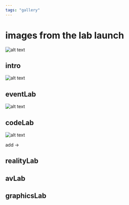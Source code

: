 ```yaml
---
tags: "gallery"
---
```


# images from the lab launch

![alt text](https://files.slack.com/files-pri/T0HTW3H0V-F05RKCQ7C2X/untitled_01_2-clr-bw.png?pub_secret=ca747fdb8e)

## intro


![alt text](https://files.slack.com/files-pri/T0HTW3H0V-F05RN189KHA/untitled_01_4-clr-bw.png?pub_secret=dfbfed8d8c)

## eventLab

![alt text](https://files.slack.com/files-pri/T0HTW3H0V-F05RCV2KA9L/untitled_01_9-clr-bw.png?pub_secret=23bc8d930d)

## codeLab

![alt text](https://files.slack.com/files-pri/T0HTW3H0V-F05RY8U5TED/untitled_01_1-clr-bw.png?pub_secret=7ef3828b2c)

add ->

## realityLab

## avLab

## graphicsLab

